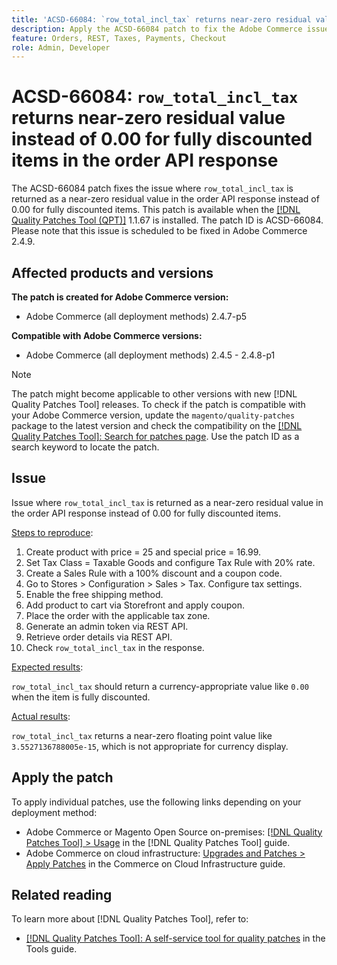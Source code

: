 ```yaml
---
title: 'ACSD-66084: `row_total_incl_tax` returns near-zero residual value instead of 0.00 for fully discounted items in the order API response'
description: Apply the ACSD-66084 patch to fix the Adobe Commerce issue where `row_total_incl_tax` returned as a near-zero residual value instead of 0.00 for fully discounted items in the order API response.
feature: Orders, REST, Taxes, Payments, Checkout
role: Admin, Developer
---
```


# ACSD-66084: `row_total_incl_tax` returns near-zero residual value instead of 0.00 for fully discounted items in the order API response

The ACSD-66084 patch fixes the issue where `row_total_incl_tax` is returned as a near-zero residual value in the order API response instead of 0.00 for fully discounted items. This patch is available when the [[!DNL Quality Patches Tool (QPT)]](/help/tools/quality-patches-tool/quality-patches-tool-to-self-serve-quality-patches.md) 1.1.67 is installed. The patch ID is ACSD-66084. Please note that this issue is scheduled to be fixed in Adobe Commerce 2.4.9.

## Affected products and versions

**The patch is created for Adobe Commerce version:**

* Adobe Commerce (all deployment methods) 2.4.7-p5

**Compatible with Adobe Commerce versions:**

* Adobe Commerce (all deployment methods) 2.4.5 - 2.4.8-p1

>[!NOTE]
>
>The patch might become applicable to other versions with new [!DNL Quality Patches Tool] releases. To check if the patch is compatible with your Adobe Commerce version, update the `magento/quality-patches` package to the latest version and check the compatibility on the [[!DNL Quality Patches Tool]: Search for patches page](https://experienceleague.adobe.com/tools/commerce-quality-patches/index.html). Use the patch ID as a search keyword to locate the patch.

## Issue

Issue where `row_total_incl_tax` is returned as a near-zero residual value in the order API response instead of 0.00 for fully discounted items.

<u>Steps to reproduce</u>:

1. Create product with price = 25 and special price = 16.99.
2. Set Tax Class = Taxable Goods and configure Tax Rule with 20% rate.
3. Create a Sales Rule with a 100% discount and a coupon code.
4. Go to Stores > Configuration > Sales > Tax. Configure tax settings.
5. Enable the free shipping method.
6. Add product to cart via Storefront and apply coupon.
7. Place the order with the applicable tax zone.
8. Generate an admin token via REST API.
9. Retrieve order details via REST API.
10. Check `row_total_incl_tax` in the response.

<u>Expected results</u>:

`row_total_incl_tax` should return a currency-appropriate value like `0.00` when the item is fully discounted.

<u>Actual results</u>:

`row_total_incl_tax` returns a near-zero floating point value like `3.5527136788005e-15`, which is not appropriate for currency display.

## Apply the patch

To apply individual patches, use the following links depending on your deployment method:

* Adobe Commerce or Magento Open Source on-premises: [[!DNL Quality Patches Tool] > Usage](/help/tools/quality-patches-tool/usage.md) in the [!DNL Quality Patches Tool] guide.
* Adobe Commerce on cloud infrastructure: [Upgrades and Patches > Apply Patches](https://experienceleague.adobe.com/docs/commerce-cloud-service/user-guide/develop/upgrade/apply-patches.html) in the Commerce on Cloud Infrastructure guide.

## Related reading

To learn more about [!DNL Quality Patches Tool], refer to:

* [[!DNL Quality Patches Tool]: A self-service tool for quality patches](/help/tools/quality-patches-tool/quality-patches-tool-to-self-serve-quality-patches.md) in the Tools guide.
